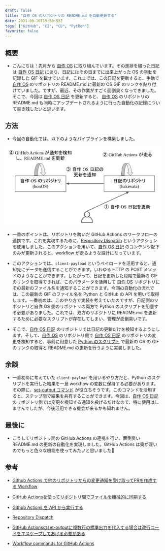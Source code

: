 ```yaml
---
draft: false
title: "自作 OS のリポジトリの README.md を自動更新する"
date: 2021-09-10T15:50:53Z
tags: ["GitHub", "CI", "CD", "Python"]
favorite: false
---
```


## 概要

- こんにちは！先月から [自作 OS](https://github.com/dilmnqvovpnmlib/honOS) に取り組んでいます。その進捗を綴った日記は [自作 OS 日記](https://hakiwata.jp/post/20210830/) にあり、日記にはその日までに出来上がった OS の挙動を記録した GIF を載せています。これまでは、この日記を更新すると、手動で [自作 OS](https://github.com/dilmnqvovpnmlib/honOS) のリポジトリの README.md に最新の OS GIF のリンクを貼り付けていました。ですが、最近、その作業がすごく面倒臭くなってきました。そこで、今回は [自作 OS 日記](https://hakiwata.jp/post/20210830/) を更新すると、 [自作 OS](https://github.com/dilmnqvovpnmlib/honOS) のリポジトリの README.md も同時にアップデートされるように行った自動化の記録について書き残したいと思います。

## 方法

- 今回の自動化では、以下のようなパイプラインを構築しました。

![architecture.png](architecture.png)

- 一番のポイントは、リポジトリを跨いだ GitHub Actions のワークフローの連携です。これを実現するために、[Repository Dispatch](https://github.com/marketplace/actions/repository-dispatch) というアクションを使用しました。このアクションを用いて、[自作 OS 日記](https://hakiwata.jp/post/20210830/) のコンテンツ配下のみが更新されると、workflow が走るような設計になっています。

- このアクションでは、`client-payload` というペイロードを活用すると、通知先にデータを送信することができます。いわゆる HTTP の POST メソッドのようなことができます。したがって、日記を更新した段階で最新の GIF のリンクを取得できれば、このパラメータを活用して [自作 OS](https://github.com/dilmnqvovpnmlib/honOS) リポジトリにその最新のファイル名を通知することができます。今回の自動化の流れでは、この最新の GIF のファイル名を Python と GitHub の API を用いて取得します。一番初めは、このやり方で実装を考えていたのですが、日記側のリポジトリと自作 OS 側のリポジトリの両方で Python のスクリプトを用意する必要がありました。これでは、双方のリポジトリに README.md を更新するために必要なスクリプトが存在してしまい、管理が面倒臭いです。

- そこで、[自作 OS 日記](https://hakiwata.jp/post/20210830/) のリポジトリでは日記の更新だけを検知するようにします。そして、[自作 OS](https://github.com/dilmnqvovpnmlib/honOS) のリポジトリ側で [自作 OS 日記](https://hakiwata.jp/post/20210830/) のリポジトリの変更を検知すると、事前に用意した [Python のスクリプト](https://github.com/dilmnqvovpnmlib/honOS/blob/main/scripts/main.py) で最新の OS の GIF のリンクの取得と README.md の更新を行うように実装しました。

## 余談

- 一番初めに考えていた `client-payload` を用いるやり方だと、Python のスクリプトを実行した結果を一旦 workflow の変数に保持する必要があります。その際に、[set-output コマンド]((https://docs.github.com/en/actions/reference/workflow-commands-for-github-actions#set-an-output-parameter-set-output)) が役立ちそうです。このコマンドを活用すると、ステップ間で結果を共有することができます。今回は、[自作 OS 日記](https://hakiwata.jp/post/20210830/) のリポジトリ側では変更を検知する通知を投げるだけなので、特に使用はしませんでしたが、今後活用できる機会が来るかも知れません。

## 最後に

- こうしてリポジトリ間の GitHub Actions の連携を行い、面倒臭い README.md の更新の自動化を実現しました。GitHub Actions は奥が深いのでもっと色々な機能を使ってみたいと思いました🤞

## 参考

- [Github Actions で他のリポジトリからの変更通知を受け取ってPRを作成する Workflow](https://zenn.dev/mizchi/articles/3117b92a834531361fc8)
- [GitHub Actionsを使ってリポジトリ間でファイルを機械的に同期する](https://qiita.com/a_jike/items/9d454bf1efad0370ae03)
- [Github Actions を API から実行する](https://qiita.com/okitan/items/88994a36c996f2397a07)
- [Repository Dispatch](https://github.com/marketplace/actions/repository-dispatch)

- [GitHub Actionsのset-outputに複数行の標準出力を代入する場合は改行コードをエスケープしてあげる必要がある](https://qiita.com/chanhama/items/415a0a26bbb186efc47a)
- [Workflow commands for GitHub Actions](https://docs.github.com/en/actions/reference/workflow-commands-for-github-actions)
